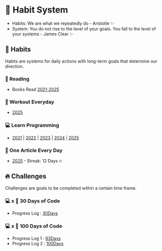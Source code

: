 # 🧭 Habit System
- Habits: We are what we repeatedly do - Aristotle ✨
- System: You do not rise to the level of your goals. You fall to the level of your systems - James Clear ✨

## 📅 Habits
Habits are systems for daily actions with long-term goals that determine our direction.

### 📖 Reading
- Books Read [2021-2025](/Habits/Reading/README.md)

### 💪 Workout Everyday
- [2025](/Habits/WorkoutChallenge/2025.md)

### 💻 Learn Programming
- [2021](/Habits/LearnProgramming/2021.md) | [2022](/Habits/LearnProgramming/2022.md) | [2023](/Habits/LearnProgramming/2023.md) | [2024](/Habits/LearnProgramming/2024.md) | [2025](/Habits/LearnProgramming/2025.md)

### 📝 One Article Every Day
- [2025](/Habits/OneArticleEveryday/README.md) - Streak: 12 Days 🔥

## 🔥 Challenges
Challenges are goals to be completed within a certain time frame.

### 💻 x 📆 30 Days of Code
- Progress Log : [30Days](/Challenges/30DaysOfCode/README.md)

### 💻 x 💯 100 Days of Code
- Progress Log 1 : [63Days](/Challenges/100DaysOfCode/1-100DaysOfCode.md)
- Progress Log 2 : [100Days](/Challenges/100DaysOfCode/2-100DaysOfCode.md)
